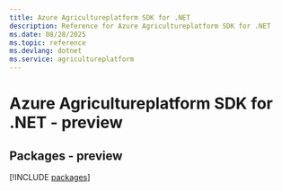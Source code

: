 ```yaml
---
title: Azure Agricultureplatform SDK for .NET
description: Reference for Azure Agricultureplatform SDK for .NET
ms.date: 08/28/2025
ms.topic: reference
ms.devlang: dotnet
ms.service: agricultureplatform
---
```

# Azure Agricultureplatform SDK for .NET - preview
## Packages - preview
[!INCLUDE [packages](agricultureplatform-index.md)]